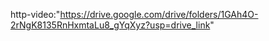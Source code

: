 http-video:"https://drive.google.com/drive/folders/1GAh4O-2rNgK8135RnHxmtaLu8_gYqXyz?usp=drive_link"